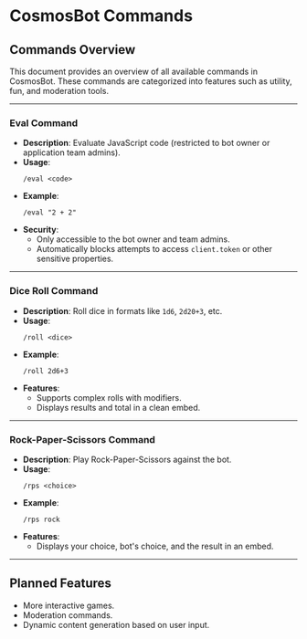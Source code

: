 # CosmosBot Commands

## Commands Overview

This document provides an overview of all available commands in CosmosBot. These commands are categorized into features such as utility, fun, and moderation tools.

---

### Eval Command

- **Description**: Evaluate JavaScript code (restricted to bot owner or application team admins).
- **Usage**:
  ```
  /eval <code>
  ```
- **Example**:
  ```
  /eval "2 + 2"
  ```
- **Security**:
  - Only accessible to the bot owner and team admins.
  - Automatically blocks attempts to access `client.token` or other sensitive properties.

---

### Dice Roll Command

- **Description**: Roll dice in formats like `1d6`, `2d20+3`, etc.
- **Usage**:
  ```
  /roll <dice>
  ```
- **Example**:
  ```
  /roll 2d6+3
  ```
- **Features**:
  - Supports complex rolls with modifiers.
  - Displays results and total in a clean embed.

---

### Rock-Paper-Scissors Command

- **Description**: Play Rock-Paper-Scissors against the bot.
- **Usage**:
  ```
  /rps <choice>
  ```
- **Example**:
  ```
  /rps rock
  ```
- **Features**:
  - Displays your choice, bot's choice, and the result in an embed.

---

## Planned Features

- More interactive games.
- Moderation commands.
- Dynamic content generation based on user input.

